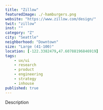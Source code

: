 ```yaml
---
title: "Zillow"
featuredImage: ./-hamburgers.png
website: "https://www.zillow.com/design/"
twit: "zillow"
inst: ""
category: "Z"
city: "Seattle"
neighborhood: "Downtown"
size: "Large (41-100)"
location: [-122.3382479,47.60788196846919]
tags:
    - ux/ui
    - research
    - product
    - engineering
    - strategy
    - inhouse
published: true
---
```


Description
